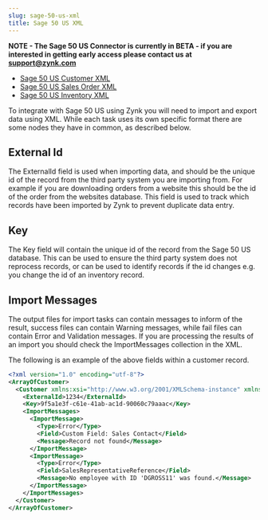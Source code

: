 ```yaml
---
slug: sage-50-us-xml
title: Sage 50 US XML
---
```

**NOTE - The Sage 50 US Connector is currently in BETA - if you are interested in getting early access please contact us at support@zynk.com**  

 * [Sage 50 US Customer XML](sage-50-us-customer-xml)
 * [Sage 50 US Sales Order XML](sage-50-us-sales-order-xml)
 * [Sage 50 US Inventory XML](sage-50-us-inventory-xml)

To integrate with Sage 50 US using Zynk you will need to import and export data using XML. While each task uses its own specific format there are some nodes they have in common, as described below.   

## External Id
The ExternalId field is used when importing data, and should be the unique id of the record from the third party system you are importing from. For example if you are downloading orders from a website this should be the id of the order from the websites database. This field is used to track which records have been imported by Zynk to prevent duplicate data entry. 

## Key
The Key field will contain the unique id of the record from the Sage 50 US database. This can be used to ensure the third party system does not reprocess records, or can be used to identify records if the id changes e.g. you change the id of an inventory record. 

## Import Messages
The output files for import tasks can contain messages to inform of the result, success files can contain Warning messages, while fail files can contain Error and Validation messages. If you are processing the results of an import you should check the ImportMessages collection in the XML.  

The following is an example of the above fields within a customer record.

```xml
<?xml version="1.0" encoding="utf-8"?>
<ArrayOfCustomer>
  <Customer xmlns:xsi="http://www.w3.org/2001/XMLSchema-instance" xmlns:xsd="http://www.w3.org/2001/XMLSchema">
    <ExternalId>1234</ExternalId>
    <Key>9f5a1e3f-c61e-41ab-ac1d-90060c79aaac</Key>
    <ImportMessages>
      <ImportMessage>
        <Type>Error</Type>
        <Field>Custom Field: Sales Contact</Field>
        <Message>Record not found</Message>
      </ImportMessage>
      <ImportMessage>
        <Type>Error</Type>
        <Field>SalesRepresentativeReference</Field>
        <Message>No employee with ID 'DGROSS11' was found.</Message>
      </ImportMessage>
    </ImportMessages>
  </Customer>
</ArrayOfCustomer>
```